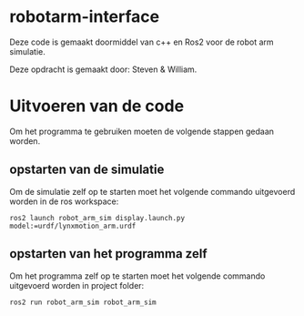 # robotarm-interface

Deze code is gemaakt doormiddel van c++ en Ros2 voor de robot arm simulatie.

Deze opdracht is gemaakt door: Steven & William.

# Uitvoeren van de code
Om het programma te gebruiken moeten de volgende stappen gedaan worden.

## opstarten van de simulatie
Om de simulatie zelf op te starten moet het volgende commando uitgevoerd worden in de ros workspace:
```
ros2 launch robot_arm_sim display.launch.py model:=urdf/lynxmotion_arm.urdf
```

## opstarten van het programma zelf
Om het programma zelf op te starten moet het volgende commando uitgevoerd worden in project folder:
```
ros2 run robot_arm_sim robot_arm_sim
```